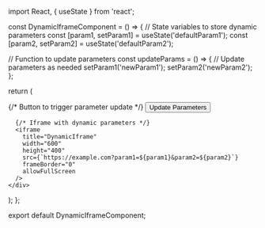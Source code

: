 import React, { useState } from 'react';

const DynamicIframeComponent = () => {
  // State variables to store dynamic parameters
  const [param1, setParam1] = useState('defaultParam1');
  const [param2, setParam2] = useState('defaultParam2');

  // Function to update parameters
  const updateParams = () => {
    // Update parameters as needed
    setParam1('newParam1');
    setParam2('newParam2');
  };

  return (
    <div>
      {/* Button to trigger parameter update */}
      <button onClick={updateParams}>Update Parameters</button>

      {/* Iframe with dynamic parameters */}
      <iframe
        title="DynamicIframe"
        width="600"
        height="400"
        src={`https://example.com?param1=${param1}&param2=${param2}`}
        frameBorder="0"
        allowFullScreen
      />
    </div>
  );
};

export default DynamicIframeComponent;
